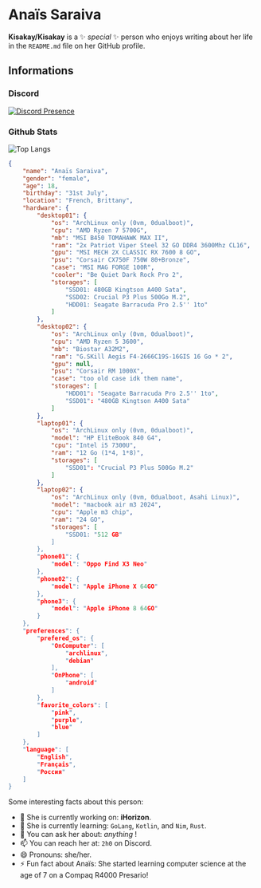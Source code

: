# Anaïs Saraiva

**Kisakay/Kisakay** is a ✨ _special_ ✨ person who enjoys writing about her life in the `README.md` file on her GitHub profile.

## Informations

### Discord

[![Discord Presence](https://lanyard.cnrad.dev/api/1181123770845503600)](https://discord.com/users/1181123770845503600)

### Github Stats

![Top Langs](https://github-readme-stats.vercel.app/api/top-langs/?username=Kisakay&layout=compact)

```JSON
{
    "name": "Anaïs Saraiva",
    "gender": "female",
    "age": 18,
    "birthday": "31st July",
    "location": "French, Brittany",
    "hardware": {
        "desktop01": {
            "os": "ArchLinux only (0vm, 0dualboot)",
            "cpu": "AMD Ryzen 7 5700G",
            "mb": "MSI B450 TOMAHAWK MAX II",
            "ram": "2x Patriot Viper Steel 32 GO DDR4 3600Mhz CL16",
            "gpu": "MSI MECH 2X CLASSIC RX 7600 8 GO",
            "psu": "Corsair CX750F 750W 80+Bronze",
            "case": "MSI MAG FORGE 100R",
            "cooler": "Be Quiet Dark Rock Pro 2",
            "storages": [
                "SSD01: 480GB Kingtson A400 Sata",
                "SSD02: Crucial P3 Plus 500Go M.2",
                "HDD01: Seagate Barracuda Pro 2.5'' 1to"
            ]
        },
        "desktop02": {
            "os": "ArchLinux only (0vm, 0dualboot)",
            "cpu": "AMD Ryzen 5 3600",
            "mb": "Biostar A32M2",
            "ram": "G.SKill Aegis F4-2666C19S-16GIS 16 Go * 2",
            "gpu": null,
            "psu": "Corsair RM 1000X",
            "case": "too old case idk them name",
            "storages": [
                "HDD01": "Seagate Barracuda Pro 2.5'' 1to",
                "SSD01": "480GB Kingtson A400 Sata"
            ]
        },
        "laptop01": {
            "os": "ArchLinux only (0vm, 0dualboot)",
            "model": "HP EliteBook 840 G4",
            "cpu": "Intel i5 7300U",
            "ram": "12 Go (1*4, 1*8)",
            "storages": [
                "SSD01": "Crucial P3 Plus 500Go M.2"
            ]
        },
        "laptop02": {
            "os": "ArchLinux only (0vm, 0dualboot, Asahi Linux)",
            "model": "macbook air m3 2024",
            "cpu": "Apple m3 chip",
            "ram": "24 GO",
            "storages": [
                "SSD01: "512 GB"
            ]
        },
        "phone01": {
            "model": "Oppo Find X3 Neo"
        },
        "phone02": {
            "model": "Apple iPhone X 64GO"
        },
        "phone3": {
            "model": "Apple iPhone 8 64GO"
        }
    },
    "preferences": {
        "prefered_os": {
            "OnComputer": [
                "archlinux",
                "debian"
            ],
            "OnPhone": [
                "android"
            ]
        },
        "favorite_colors": [
            "pink",
            "purple",
            "blue"
        ]
    },
    "language": [
        "English",
        "Français",
        "Россия"
    ]
}
```

Some interesting facts about this person:

- 🔭 She is currently working on: **iHorizon**.
- 🌱 She is currently learning: `GoLang`, `Kotlin`, and `Nim`, `Rust`.
- 💬 You can ask her about: _anything_ !
- 📫 You can reach her at: `2h0` on Discord.
- 😄 Pronouns: she/her.
- ⚡ Fun fact about Anaïs: She started learning computer science at the age of 7 on a Compaq R4000 Presario!
